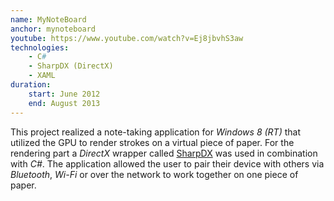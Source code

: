 ```yaml
---
name: MyNoteBoard
anchor: mynoteboard
youtube: https://www.youtube.com/watch?v=Ej8jbvhS3aw
technologies:
    - C#
    - SharpDX (DirectX)
    - XAML
duration:
    start: June 2012
    end: August 2013
---
```

This project realized a note-taking application for *Windows 8 (RT)* that utilized the GPU to render strokes on a virtual piece of paper.
For the rendering part a *DirectX* wrapper called [SharpDX][sharpdx] was used in combination with *C#*. The application allowed the user to pair their
device with others via *Bluetooth*, *Wi-Fi* or over the network to work together on one piece of paper.

[sharpdx]: http://sharpdx.org/
